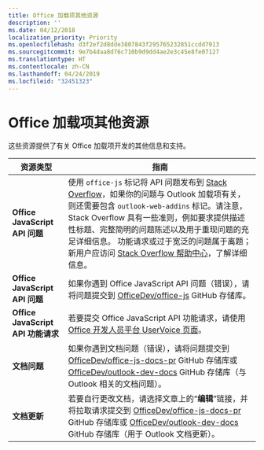 ```yaml
---
title: Office 加载项其他资源
description: ''
ms.date: 04/12/2018
localization_priority: Priority
ms.openlocfilehash: d3f2ef2d8dde3807843f295765232851ccdd7913
ms.sourcegitcommit: 9e7b4daa8d76c710b9d9dd4ae2e3c45e8fe07127
ms.translationtype: HT
ms.contentlocale: zh-CN
ms.lasthandoff: 04/24/2019
ms.locfileid: "32451323"
---
```

# <a name="office-add-ins-additional-resources"></a>Office 加载项其他资源

这些资源提供了有关 Office 加载项开发的其他信息和支持。

|**资源类型**                    | **指南**                                                
|----------------------------|---------------------------------
|**Office JavaScript API 问题** | 使用 `office-js` 标记将 API 问题发布到 [Stack Overflow](https://stackoverflow.com/questions/tagged/office-js)，如果你的问题与 Outlook 加载项有关，则还需要包含 `outlook-web-addins` 标记。请注意，Stack Overflow 具有一些准则，例如要求提供描述性标题、完整简明的问题陈述以及用于重现问题的充足详细信息。 功能请求或过于宽泛的问题属于离题；新用户应访问 [Stack Overflow 帮助中心](https://stackoverflow.com/help/how-to-ask)，了解详细信息。
|**Office JavaScript API 问题**| 如果你遇到 Office JavaScript API 问题（错误），请将问题提交到 <a href="https://github.com/officedev/office-js/issues" target="_blank">OfficeDev/office-js</a> GitHub 存储库。
|**Office JavaScript API 功能请求**| 若要提交 Office JavaScript API 功能请求，请使用 <a href="https://officespdev.uservoice.com/" target="_blank">Office 开发人员平台 UserVoice 页面</a>。
|**文档问题**| 如果你遇到文档问题（错误），请将问题提交到 <a href="https://github.com/officedev/office-js-docs-pr/issues" target="_blank">OfficeDev/office-js-docs-pr</a> GitHub 存储库或 <a href="https://github.com/officedev/outlook-dev-docs/issues" target="_blank">OfficeDev/outlook-dev-docs</a> GitHub 存储库（与 Outlook 相关的文档问题）。
|**文档更新**| 若要自行更改文档，请选择文章上的“**编辑**”链接，并将拉取请求提交到 <a href="https://github.com/officedev/office-js-docs-pr" target="_blank">OfficeDev/office-js-docs-pr</a> GitHub 存储库或 <a href="https://github.com/officedev/outlook-dev-docs" target="_blank">OfficeDev/outlook-dev-docs</a> GitHub 存储库（用于 Outlook 文档更新）。
